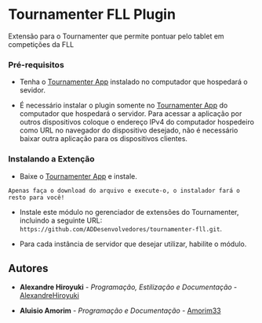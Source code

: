 # Tournamenter FLL Plugin

Extensão para o Tournamenter que permite pontuar pelo tablet em competições da FLL

### Pré-requisitos

* Tenha o [Tournamenter App](https://github.com/ivanseidel/TournamenterApp) instalado no computador que hospedará o sevidor.

* É necessário instalar o plugin somente no [Tournamenter App](https://github.com/ivanseidel/TournamenterApp) do computador que hospedará o servidor. Para acessar a aplicação por outros dispositivos coloque o endereço IPv4 do computador hospedeiro como URL no navegador do dispositivo desejado, não é necessário baixar outra aplicação para os dispositivos clientes.

### Instalando a Extenção

* Baixe o [Tournamenter App](https://github.com/ivanseidel/TournamenterApp) e instale.
```
Apenas faça o download do arquivo e execute-o, o instalador fará o resto para você!
```

* Instale este módulo no gerenciador de extensões do Tournamenter, incluindo a seguinte URL: `https://github.com/ADDesenvolvedores/tournamenter-fll.git`.

* Para cada instância de servidor que desejar utilizar, habilite o módulo.

## Autores

* **Alexandre Hiroyuki** - *Programação, Estilização e Documentação* - [AlexandreHiroyuki](https://github.com/AlexandreHiroyuki)

* **Aluisio Amorim** - *Programação e Documentação* - [Amorim33](https://github.com/Amorim33)
